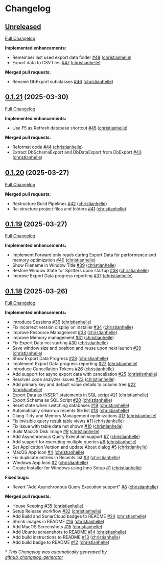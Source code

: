 # Changelog

## [Unreleased](https://github.com/christianhelle/sqlitequery/tree/HEAD)

[Full Changelog](https://github.com/christianhelle/sqlitequery/compare/0.1.21...HEAD)

**Implemented enhancements:**

- Remember last used export data folder [\#48](https://github.com/christianhelle/sqlitequery/pull/48) ([christianhelle](https://github.com/christianhelle))
- Export data to CSV files [\#47](https://github.com/christianhelle/sqlitequery/pull/47) ([christianhelle](https://github.com/christianhelle))

**Merged pull requests:**

- Rename DbExport subclasses [\#46](https://github.com/christianhelle/sqlitequery/pull/46) ([christianhelle](https://github.com/christianhelle))

## [0.1.21](https://github.com/christianhelle/sqlitequery/tree/0.1.21) (2025-03-30)

[Full Changelog](https://github.com/christianhelle/sqlitequery/compare/0.1.20...0.1.21)

**Implemented enhancements:**

- Use F5 as Refresh database shortcut [\#45](https://github.com/christianhelle/sqlitequery/pull/45) ([christianhelle](https://github.com/christianhelle))

**Merged pull requests:**

- Reformat code [\#44](https://github.com/christianhelle/sqlitequery/pull/44) ([christianhelle](https://github.com/christianhelle))
- Extract DbSchemaExport and DbDataExport from DbExport [\#43](https://github.com/christianhelle/sqlitequery/pull/43) ([christianhelle](https://github.com/christianhelle))

## [0.1.20](https://github.com/christianhelle/sqlitequery/tree/0.1.20) (2025-03-27)

[Full Changelog](https://github.com/christianhelle/sqlitequery/compare/0.1.19...0.1.20)

**Merged pull requests:**

- Restructure Build Pipelines [\#42](https://github.com/christianhelle/sqlitequery/pull/42) ([christianhelle](https://github.com/christianhelle))
- Re-structure project files and folders [\#41](https://github.com/christianhelle/sqlitequery/pull/41) ([christianhelle](https://github.com/christianhelle))

## [0.1.19](https://github.com/christianhelle/sqlitequery/tree/0.1.19) (2025-03-27)

[Full Changelog](https://github.com/christianhelle/sqlitequery/compare/0.1.18...0.1.19)

**Implemented enhancements:**

- Implement Forward only reads during Export Data for performance and memory optimization [\#40](https://github.com/christianhelle/sqlitequery/pull/40) ([christianhelle](https://github.com/christianhelle))
- Show Filename in Window Title [\#39](https://github.com/christianhelle/sqlitequery/pull/39) ([christianhelle](https://github.com/christianhelle))
- Restore Window State for Splitters upon startup [\#38](https://github.com/christianhelle/sqlitequery/pull/38) ([christianhelle](https://github.com/christianhelle))
- Improve Export Data progress reporting [\#37](https://github.com/christianhelle/sqlitequery/pull/37) ([christianhelle](https://github.com/christianhelle))

## [0.1.18](https://github.com/christianhelle/sqlitequery/tree/0.1.18) (2025-03-26)

[Full Changelog](https://github.com/christianhelle/sqlitequery/compare/824c095995cb1bf0ef088f1ad9e6406380dee980...0.1.18)

**Implemented enhancements:**

- Introduce Sessions [\#36](https://github.com/christianhelle/sqlitequery/pull/36) ([christianhelle](https://github.com/christianhelle))
- Fix incorrect version display on installer [\#34](https://github.com/christianhelle/sqlitequery/pull/34) ([christianhelle](https://github.com/christianhelle))
- Improve Resource Management [\#33](https://github.com/christianhelle/sqlitequery/pull/33) ([christianhelle](https://github.com/christianhelle))
- Improve Memory management [\#31](https://github.com/christianhelle/sqlitequery/pull/31) ([christianhelle](https://github.com/christianhelle))
- Fix Export Data not starting [\#30](https://github.com/christianhelle/sqlitequery/pull/30) ([christianhelle](https://github.com/christianhelle))
- Save window size and position and reuse upon next launch [\#29](https://github.com/christianhelle/sqlitequery/pull/29) ([christianhelle](https://github.com/christianhelle))
- Show Export Data Progress [\#28](https://github.com/christianhelle/sqlitequery/pull/28) ([christianhelle](https://github.com/christianhelle))
- Implement Export Data progress reporting [\#27](https://github.com/christianhelle/sqlitequery/pull/27) ([christianhelle](https://github.com/christianhelle))
- Introduce Cancellation Tokens [\#26](https://github.com/christianhelle/sqlitequery/pull/26) ([christianhelle](https://github.com/christianhelle))
- Add support for async export data with cancellation [\#25](https://github.com/christianhelle/sqlitequery/pull/25) ([christianhelle](https://github.com/christianhelle))
- Resolves code analyzer issues [\#23](https://github.com/christianhelle/sqlitequery/pull/23) ([christianhelle](https://github.com/christianhelle))
- Add primary key and default value details to column tree [\#22](https://github.com/christianhelle/sqlitequery/pull/22) ([christianhelle](https://github.com/christianhelle))
- Export Data as INSERT statements in SQL script [\#21](https://github.com/christianhelle/sqlitequery/pull/21) ([christianhelle](https://github.com/christianhelle))
- Export Schema as SQL Script [\#20](https://github.com/christianhelle/sqlitequery/pull/20) ([christianhelle](https://github.com/christianhelle))
- Reset state when switching databases [\#19](https://github.com/christianhelle/sqlitequery/pull/19) ([christianhelle](https://github.com/christianhelle))
- Automatically clean-up recents file list [\#18](https://github.com/christianhelle/sqlitequery/pull/18) ([christianhelle](https://github.com/christianhelle))
- Clang-Tidy and Memory Management optimizations [\#17](https://github.com/christianhelle/sqlitequery/pull/17) ([christianhelle](https://github.com/christianhelle))
- Fix invisible query result table views [\#11](https://github.com/christianhelle/sqlitequery/pull/11) ([christianhelle](https://github.com/christianhelle))
- Fix issue with table data not shown [\#10](https://github.com/christianhelle/sqlitequery/pull/10) ([christianhelle](https://github.com/christianhelle))
- Build MacOS Disk Image [\#9](https://github.com/christianhelle/sqlitequery/pull/9) ([christianhelle](https://github.com/christianhelle))
- Add Asynchronous Query Execution support [\#7](https://github.com/christianhelle/sqlitequery/pull/7) ([christianhelle](https://github.com/christianhelle))
- Add support for executing multiple queries [\#6](https://github.com/christianhelle/sqlitequery/pull/6) ([christianhelle](https://github.com/christianhelle))
- Set Application Version and update About dialog [\#5](https://github.com/christianhelle/sqlitequery/pull/5) ([christianhelle](https://github.com/christianhelle))
- MacOS App Icon [\#4](https://github.com/christianhelle/sqlitequery/pull/4) ([christianhelle](https://github.com/christianhelle))
- Fix duplicate entries in Recents list [\#3](https://github.com/christianhelle/sqlitequery/pull/3) ([christianhelle](https://github.com/christianhelle))
- Windows App Icon [\#2](https://github.com/christianhelle/sqlitequery/pull/2) ([christianhelle](https://github.com/christianhelle))
- Create Installer for Windows using Inno Setup [\#1](https://github.com/christianhelle/sqlitequery/pull/1) ([christianhelle](https://github.com/christianhelle))

**Fixed bugs:**

- Revert "Add Asynchronous Query Execution support" [\#8](https://github.com/christianhelle/sqlitequery/pull/8) ([christianhelle](https://github.com/christianhelle))

**Merged pull requests:**

- House Keeping [\#35](https://github.com/christianhelle/sqlitequery/pull/35) ([christianhelle](https://github.com/christianhelle))
- Setup Release workflow [\#32](https://github.com/christianhelle/sqlitequery/pull/32) ([christianhelle](https://github.com/christianhelle))
- Add Build and SonarCloud badges to README [\#24](https://github.com/christianhelle/sqlitequery/pull/24) ([christianhelle](https://github.com/christianhelle))
- Shrink images in README [\#16](https://github.com/christianhelle/sqlitequery/pull/16) ([christianhelle](https://github.com/christianhelle))
- Add MacOS Screenshots [\#15](https://github.com/christianhelle/sqlitequery/pull/15) ([christianhelle](https://github.com/christianhelle))
- Add Ubuntu screenshots to README [\#14](https://github.com/christianhelle/sqlitequery/pull/14) ([christianhelle](https://github.com/christianhelle))
- Add build instructions to README [\#13](https://github.com/christianhelle/sqlitequery/pull/13) ([christianhelle](https://github.com/christianhelle))
- Add build badge to README [\#12](https://github.com/christianhelle/sqlitequery/pull/12) ([christianhelle](https://github.com/christianhelle))



\* *This Changelog was automatically generated by [github_changelog_generator](https://github.com/github-changelog-generator/github-changelog-generator)*
